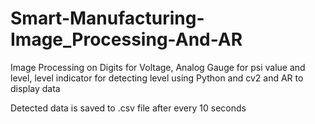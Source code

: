 # Smart-Manufacturing-Image_Processing-And-AR
Image Processing on Digits for Voltage, Analog Gauge for psi value and level, level indicator for detecting level using Python and cv2 and AR to display data

Detected data is saved to .csv file after every 10 seconds
